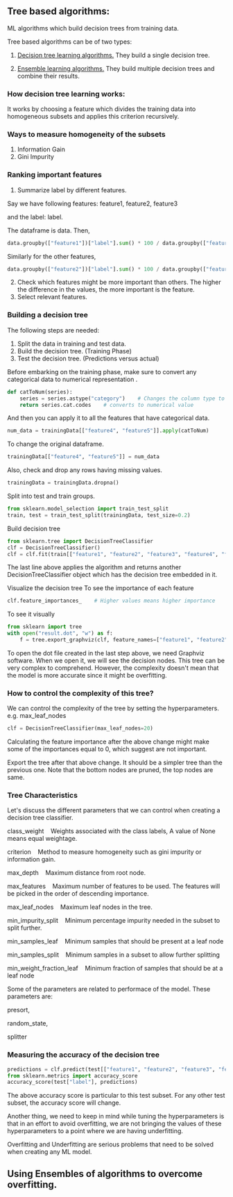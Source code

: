 ## Tree based algorithms:
ML algorithms which build decision trees from training data.

Tree based algorithms can be of two types:
1. <u>Decision tree learning algorithms.</u>  They build a single decision tree.

2. <u>Ensemble learning algorithms.</u>  They build multiple decision trees and combine their results.

### How decision tree learning works:
It works by choosing a feature which divides the training data into homogeneous subsets and applies this criterion recursively.

### Ways to measure homogeneity of the subsets
1. Information Gain
2. Gini Impurity

### Ranking important features
1. Summarize label by different features.

Say we have following features: feature1, feature2, feature3

and the label: label.

The dataframe is data.
Then,
```python
data.groupby(["feature1"])["label"].sum() * 100 / data.groupby(["feature1"])["label"].count()
```
Similarly for the other features,
```python
data.groupby(["feature2"])["label"].sum() * 100 / data.groupby(["feature2"])["label"].count()
```

2. Check which features might be more important than others. The higher the difference in the values, the more important is the feature.
3. Select relevant features.

### Building a decision tree
The following steps are needed:
1. Split the data in training and test data.
2. Build the decision tree. (Training Phase)
3. Test the decision tree. (Predictions versus actual)

Before embarking on the training phase, make sure to convert any categorical data to numerical representation .
```python
def catToNum(series):
    series = series.astype("category")    # Changes the column type to category
    return series.cat.codes    # converts to numerical value
```

And then you can apply it to all the features that have categorical data.
```python
num_data = trainingData[["feature4", "feature5"]].apply(catToNum)
```

To change the original dataframe.
```python
trainingData[["feature4", "feature5"]] = num_data
```

Also, check and drop any rows having missing values.
```python
trainingData = trainingData.dropna()
```

Split into test and train groups.
```python
from sklearn.model_selection import train_test_split
train, test = train_test_split(trainingData, test_size=0.2)
```

Build decision tree
```python
from sklearn.tree import DecisionTreeClassifier
clf = DecisionTreeClassifier()
clf = clf.fit(train[["feature1", "feature2", "feature3", "feature4", "feature5"]], train["label"])
```

The last line above applies the algorithm and returns another DecisionTreeClassifier object which has the decision tree embedded in it.

Visualize the decision tree
To see the importance of each feature
```python
clf.feature_importances_    # Higher values means higher importance
```

To see it visually
```python
from sklearn import tree
with open("result.dot", "w") as f:
    f = tree.export_graphviz(clf, feature_names=["feature1", "feature2", "feature3", "feature4", "feature5"], outfile=f)
```

To open the dot file created in the last step above, we need Graphviz software.
When we open it, we will see the decision nodes. This tree can be very complex to comprehend.
However, the complexity doesn't mean that the model is more accurate since it might be overfitting.

### How to control the complexity of this tree?
We can control the complexity of the tree by setting the hyperparameters.
e.g. max_leaf_nodes
```python
clf = DecisionTreeClassifier(max_leaf_nodes=20)
```
Calculating the feature importance after the above change might make some of the importances equal to 0, which suggest are not important.

Export the tree after that above change. It should be a simpler tree than the previous one.
Note that the bottom nodes are pruned, the top nodes are same.

### Tree Characteristics
Let's discuss the different parameters that we can control when creating a decision tree classifier.

class_weight &nbsp;&nbsp;&nbsp;Weights associated with the class labels, A value of None means equal weightage.

criterion &nbsp;&nbsp;&nbsp;Method to measure homogeneity such as gini impurity or information gain.

max_depth &nbsp;&nbsp;&nbsp;Maximum distance from root node.

max_features &nbsp;&nbsp;&nbsp;Maximum number of features to be used. The features will be picked in the order of descending importance.

max_leaf_nodes &nbsp;&nbsp;&nbsp;Maximum leaf nodes in the tree.

min_impurity_split &nbsp;&nbsp;&nbsp;Minimum percentage impurity needed in the subset to split further.

min_samples_leaf &nbsp;&nbsp;&nbsp;Minimum samples that should be present at a leaf node

min_samples_split &nbsp;&nbsp;&nbsp;Minimum samples in a subset to allow further splitting

min_weight_fraction_leaf &nbsp;&nbsp;&nbsp;Minimum fraction of samples that should be at a leaf node

Some of the parameters are related to performace of the model. These parameters are:

presort, 

random_state, 

splitter

### Measuring the accuracy of the decision tree
```python
predictions = clf.predict(test[["feature1", "feature2", "feature3", "feature4", "feature5"]])
from sklearn.metrics import accuracy_score
accuracy_score(test["label"], predictions)
```

The above accuracy score is particular to this test subset. For any other test subset, the accuracy score will change.

Another thing, we need to keep in mind while tuning the hyperparameters is that in an effort to avoid overfitting, we are not bringing the values of these hyperparameters to a point where we are having underfitting.

Overfitting and Underfitting are serious problems that need to be solved when creating any ML model.

## Using Ensembles of algorithms to overcome overfitting.
